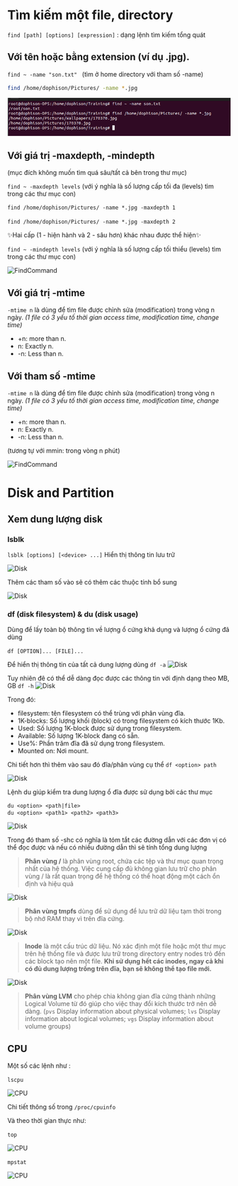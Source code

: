 # Tìm kiếm một file, directory

``` find [path] [options] [expression] ``` : dạng lệnh tìm kiếm tổng quát

## Với tên hoặc bằng extension (ví dụ .jpg).

```find ~ -name "son.txt" ``` (tìm ở home directory với tham số -name)
```sh
find /home/dophison/Pictures/ -name *.jpg
```
![FindCommand](/Images/findname_ext.png)

## Với giá trị -maxdepth, -mindepth 
(mục đích không muốn tìm quá sâu/tất cả bên trong thư mục)

```find ~ -maxdepth levels``` (với ý nghĩa là số lượng cấp tối đa (levels) tìm trong các thư mục con) 

```shtrị
find /home/dophison/Pictures/ -name *.jpg -maxdepth 1 

find /home/dophison/Pictures/ -name *.jpg -maxdepth 2 
```

✨Hai cấp (1 - hiện hành và 2 - sâu hơn) khác nhau được thể hiện✨

```find ~ -mindepth levels``` (với ý nghĩa là số lượng cấp tối thiểu (levels) tìm trong các thư mục con)

![FindCommand](/Images/findmaxmindepth.png)

## Với giá trị -mtime

```-mtime n``` là dùng để tìm file được chỉnh sửa (modification) trong vòng n ngày.
_(1 file có 3 yếu tố thời gian access time, modification time, change time)_
- +n: more than n.
-  n: Exactly n.
- -n: Less than n.

## Với tham số -mtime

```-mtime n``` là dùng để tìm file được chỉnh sửa (modification) trong vòng n ngày.
_(1 file có 3 yếu tố thời gian access time, modification time, change time)_
- +n: more than n.
-  n: Exactly n.
- -n: Less than n.

(tương tự với mmin: trong vòng n phút)

![FindCommand](/Images/findmmin.png)

# Disk and Partition

## Xem dung lượng disk

### lsblk

```lsblk [options] [<device> ...]```
Hiển thị thông tin lưu trữ

![Disk](/Images/lsblk.png)

Thêm các tham số vào sẽ có thêm các thuộc tính  bổ sung

![Disk](/Images/lsblktype.png)

### df (disk filesystem) & du (disk usage)

Dùng để lấy toàn bộ thông tin về lượng ổ cứng khả dụng và lượng ổ cứng đã dùng 

```df [OPTION]... [FILE]...```

Để hiển thị thông tin của tất cả dung lượng dùng
```df -a```
![Disk](/Images/df_a.png)

Tuy nhiên đê có thể dễ dàng đọc được các thông tin với định dạng  theo MB, GB 
```df -h```
![Disk](/Images/df_h.png)

Trong đó:
- filesystem: tên filesystem có thể trùng với phân vùng đĩa.
- 1K-blocks: Số lượng khối (block) có trong filesystem có kích thước 1Kb.
- Used: Số lượng 1K-block được sử dụng trong filesystem.
- Available: Số lượng 1K-block đang có sẵn.
- Use%: Phần trăm đĩa đã sử dụng trong filesystem.
- Mounted on: Nơi mount.

Chi tiết hơn thì thêm vào sau đó đĩa/phân vùng cụ thể
```df <option> path```

![Disk](/Images/df_h_root.png)

Lệnh du giúp kiểm tra dung lượng ổ đĩa được sử dụng bởi các thư mục 
```
du <option> <path|file>
du <option> <path1> <path2> <path3>  
```

![Disk](/Images/du_file_path.png)

Trong đó tham số -shc có nghĩa là tóm tắt các đường dẫn với các đơn vị có thể đọc được và nếu có nhiều đường dẫn thì sẽ tính tổng dung lượng

 > **Phân vùng /** là phân vùng root, chứa các tệp và thư mục quan trọng nhất của hệ thống. Việc cung cấp đủ không gian lưu trữ cho phân vùng / là rất quan trọng để hệ thống có thể hoạt động một cách ổn định và hiệu quả

![Disk](/Images/df_root.png)

> **Phân vùng tmpfs**  dùng để sử dụng để lưu trữ dữ liệu tạm thời trong bộ nhớ RAM thay vì trên đĩa cứng.

![Disk](/Images/df_tmpfs.png)

> **Inode** là một cấu trúc dữ liệu. Nó xác định một file hoặc một thư mục trên hệ thống file và được lưu trữ trong directory entry nodes trỏ đến các block tạo nên một file. **Khi sử dụng hết các inodes, ngay cả khi có đủ dung lượng trống trên đĩa, bạn sẽ không thể tạo file mới.**

![Disk](/Images/df_ih.png)

> **Phân vùng LVM** cho phép chia không gian đĩa cứng thành những Logical Volume từ đó giúp cho việc thay đổi kích thước trở nên dễ dàng.
(```pvs```             Display information about physical volumes;
```lvs```             Display information about logical volumes;
```vgs```             Display information about volume groups)

## CPU

Một số các lệnh như :

```lscpu```

![CPU](/Images/lscpu.png)

Chi tiết thông số trong  ```/proc/cpuinfo```

Và theo thời gian thực như:

```top```

![CPU](/Images/top_cpu.png)

```mpstat```

![CPU](/Images/mpstat_2s.png)







